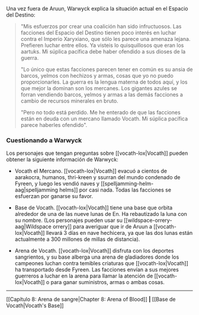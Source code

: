 Una vez fuera de Aruun, Warwyck explica la situación actual en el Espacio del Destino:  

> "Mis esfuerzos por crear una coalición han sido infructuosos. Las facciones del Espacio del Destino tienen poco interés en luchar contra el Imperio Xaryxiano, que sólo les parece una amenaza lejana. Prefieren luchar entre ellos. Ya visteis lo quisquillosos que eran los aartuks. Mi súplica pacífica debe haber ofendido a sus dioses de la guerra.
> 
> "Lo único que estas facciones parecen tener en común es su ansia de barcos, yelmos con hechizos y armas, cosas que yo no puedo proporcionarles. La guerra es la lengua materna de todos aquí, y los que mejor la dominan son los mercanes. Los gigantes azules se forran vendiendo barcos, yelmos y armas a las demás facciones a cambio de recursos minerales en bruto.
> 
> "Pero no todo está perdido. Me he enterado de que las facciones están en deuda con un mercano llamado Vocath. Mi súplica pacífica parece haberles ofendido".

### Cuestionando a Warwyck

Los personajes que tengan preguntas sobre [[vocath-lox|Vocath]] pueden obtener la siguiente información de Warwyck:

  * Vocath el Mercano. [[vocath-lox|Vocath]] evacuó a cientos de aarakocra, humanos, thri-kreen y ssurran del mundo condenado de Fyreen, y luego les vendió naves y [[spelljamming-helm-aag|spelljamming helms]] por casi nada. Todas las facciones se esfuerzan por ganarse su favor.

  * Base de Vocath. [[vocath-lox|Vocath]] tiene una base que orbita alrededor de una de las nueve lunas de En. Ha rebautizado la luna con su nombre. (Los personajes pueden usar su [[wildspace-orrery-aag|Wildspace orrery]] para averiguar que ir de Aruun a [[vocath-lox|Vocath]] llevará 3 días en nave hechicera, ya que las dos lunas están actualmente a 300 millones de millas de distancia).

  * Arena de Vocath. [[vocath-lox|Vocath]] disfruta con los deportes sangrientos, y su base alberga una arena de gladiadores donde los campeones luchan contra temibles criaturas que [[vocath-lox|Vocath]] ha transportado desde Fyreen. Las facciones envían a sus mejores guerreros a luchar en la arena para llamar la atención de [[vocath-lox|Vocath]] o para ganar suministros, armas o ambas cosas.

* * *

[[Capítulo 8: Arena de sangre|Chapter 8: Arena of Blood]] **|** [[Base de Vocath|Vocath's Base]] 


